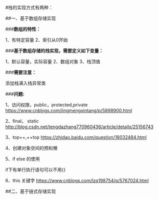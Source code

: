 #栈的实现方式有两种：

##一、基于数组存储实现

###**数组的特性：**

1、有特定容量
2、索引从0开始

###**基于数组存储的栈实现，需要定义如下变量：**

1、默认容量，实际容量
2、数组对象
3、栈顶值

###**需要注意：**

添加栈满入栈异常类

###**问题:**

1、访问权限，public，protected,private 
https://www.cnblogs.com/jingmengxintang/p/5898900.html

2、final， static
http://blog.csdn.net/tengdazhang770960436/article/details/25156743

3、top++,++top
https://zhidao.baidu.com/question/18032484.html

4、创建对象空间的预和懒


5、if else 的使用

if下有单行执行语句可以不用{}

6、this 关键字
https://www.cnblogs.com/lzq198754/p/5767024.html

##二、基于链式存储实现